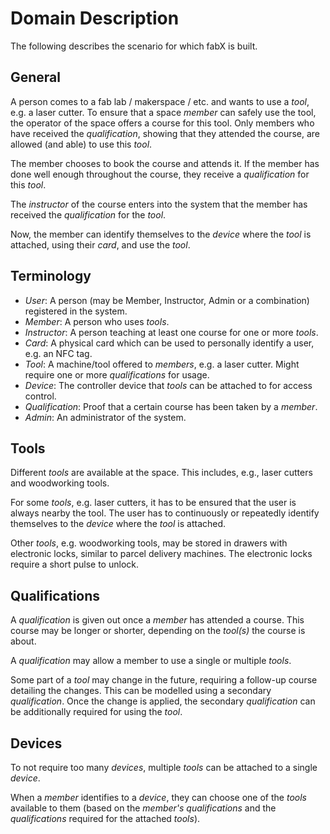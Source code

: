 # Domain Description

The following describes the scenario for which fabX is built.

## General

A person comes to a fab lab / makerspace / etc. and wants to use a _tool_, e.g. a laser cutter. To ensure that a 
space _member_ can safely use the tool, the operator of the space offers a course for this tool. Only members who have 
received the _qualification_, showing that they attended the course, are allowed (and able) to use this _tool_.

The member chooses to book the course and attends it. If the member has done well enough throughout the course, they
receive a _qualification_ for this _tool_.

The _instructor_ of the course enters into the system that the member has received the _qualification_ for the _tool_.

Now, the member can identify themselves to the _device_ where the _tool_ is attached, using their _card_, and use 
the _tool_.

## Terminology

* _User_: A person (may be Member, Instructor, Admin or a combination) registered in the system.
* _Member_: A person who uses _tools_.
* _Instructor_: A person teaching at least one course for one or more _tools_.
* _Card_: A physical card which can be used to personally identify a user, e.g. an NFC tag.
* _Tool_: A machine/tool offered to _members_, e.g. a laser cutter. Might require one or more _qualifications_ for usage. 
* _Device_: The controller device that _tools_ can be attached to for access control.
* _Qualification_: Proof that a certain course has been taken by a _member_.
* _Admin_: An administrator of the system.

## Tools

Different _tools_ are available at the space. This includes, e.g., laser cutters and woodworking tools.

For some _tools_, e.g. laser cutters, it has to be ensured that the user is always nearby the tool. The user has to
continuously or repeatedly identify themselves to the _device_ where the _tool_ is attached.

Other _tools_, e.g. woodworking tools, may be stored in drawers with electronic locks, similar to parcel delivery 
machines. The electronic locks require a short pulse to unlock.

## Qualifications

A _qualification_ is given out once a _member_ has attended a course. This course may be longer or shorter, depending on
the _tool(s)_ the course is about.

A _qualification_ may allow a member to use a single or multiple _tools_.

Some part of a _tool_ may change in the future, requiring a follow-up course detailing the changes. This can be modelled
using a secondary _qualification_. Once the change is applied, the secondary _qualification_ can be additionally 
required for using the _tool_.

## Devices

To not require too many _devices_, multiple _tools_ can be attached to a single _device_.

When a _member_ identifies to a _device_, they can choose one of the _tools_ available to them (based on the _member's_
_qualifications_ and the _qualifications_ required for the attached _tools_).
